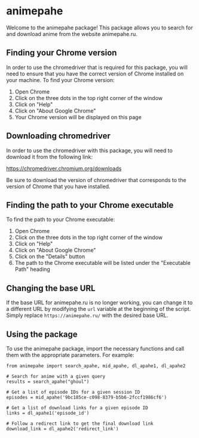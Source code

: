 # animepahe

Welcome to the animepahe package! This package allows you to search for and download anime from the website animepahe.ru.

## Finding your Chrome version

In order to use the chromedriver that is required for this package, you will need to ensure that you have the correct version of Chrome installed on your machine. To find your Chrome version:

1. Open Chrome
2. Click on the three dots in the top right corner of the window
3. Click on "Help"
4. Click on "About Google Chrome"
5. Your Chrome version will be displayed on this page

## Downloading chromedriver

In order to use the chromedriver with this package, you will need to download it from the following link:

https://chromedriver.chromium.org/downloads

Be sure to download the version of chromedriver that corresponds to the version of Chrome that you have installed.

## Finding the path to your Chrome executable

To find the path to your Chrome executable:

1. Open Chrome
2. Click on the three dots in the top right corner of the window
3. Click on "Help"
4. Click on "About Google Chrome"
5. Click on the "Details" button
6. The path to the Chrome executable will be listed under the "Executable Path" heading

## Changing the base URL

If the base URL for animepahe.ru is no longer working, you can change it to a different URL by modifying the `url` variable at the beginning of the script. Simply replace `https://animepahe.ru/` with the desired base URL.

## Using the package

To use the animepahe package, import the necessary functions and call them with the appropriate parameters. For example:

```
from animepahe import search_apahe, mid_apahe, dl_apahe1, dl_apahe2

# Search for anime with a given query
results = search_apahe("ghoul")

# Get a list of episode IDs for a given session ID
episodes = mid_apahe('9bc185ce-c098-8379-b5b6-2fccf1986cf6')

# Get a list of download links for a given episode ID
links = dl_apahe1('episode_id')

# Follow a redirect link to get the final download link
download_link = dl_apahe2('redirect_link')

```
